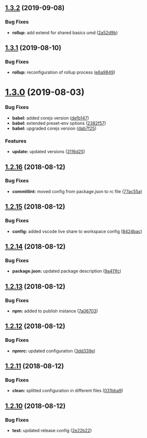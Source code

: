 ## [1.3.2](https://github.com/basics/blueprint-npm-module/compare/v1.3.1...v1.3.2) (2019-09-08)


### Bug Fixes

* **rollup:** add extend for shared basics umd ([2a52d9b](https://github.com/basics/blueprint-npm-module/commit/2a52d9b))

## [1.3.1](https://github.com/basics/blueprint-npm-module/compare/v1.3.0...v1.3.1) (2019-08-10)


### Bug Fixes

* **rollup:** reconfiguration of rollup process ([e6a9849](https://github.com/basics/blueprint-npm-module/commit/e6a9849))

# [1.3.0](https://github.com/basics/blueprint-npm-module/compare/v1.2.16...v1.3.0) (2019-08-03)


### Bug Fixes

* **babel:** added corejs version ([defb147](https://github.com/basics/blueprint-npm-module/commit/defb147))
* **babel:** extended preset-env options ([2382f57](https://github.com/basics/blueprint-npm-module/commit/2382f57))
* **babel:** upgraded corejs version ([dab7f25](https://github.com/basics/blueprint-npm-module/commit/dab7f25))


### Features

* **update:** updated versions ([3116d25](https://github.com/basics/blueprint-npm-module/commit/3116d25))

## [1.2.16](https://github.com/basics/blueprint-npm-module/compare/v1.2.15...v1.2.16) (2018-08-12)


### Bug Fixes

* **commitlint:** moved config from package.json to rc file ([77ac55a](https://github.com/basics/blueprint-npm-module/commit/77ac55a))

## [1.2.15](https://github.com/basics/blueprint-npm-module/compare/v1.2.14...v1.2.15) (2018-08-12)


### Bug Fixes

* **config:** added vscode live share to workspace config ([8424bac](https://github.com/basics/blueprint-npm-module/commit/8424bac))

## [1.2.14](https://github.com/basics/blueprint-npm-module/compare/v1.2.13...v1.2.14) (2018-08-12)


### Bug Fixes

* **package.json:** updated package description ([9a411fc](https://github.com/basics/blueprint-npm-module/commit/9a411fc))

## [1.2.13](https://github.com/basics/blueprint-npm-module/compare/v1.2.12...v1.2.13) (2018-08-12)


### Bug Fixes

* **npm:** added to publish instance ([7a06703](https://github.com/basics/blueprint-npm-module/commit/7a06703))

## [1.2.12](https://github.com/basics/blueprint-npm-module/compare/v1.2.11...v1.2.12) (2018-08-12)


### Bug Fixes

* **npmrc:** updated configuration ([3dd339e](https://github.com/basics/blueprint-npm-module/commit/3dd339e))

## [1.2.11](https://github.com/basics/blueprint-npm-module/compare/v1.2.10...v1.2.11) (2018-08-12)


### Bug Fixes

* **clean:** splitted configuration in different files ([031bba9](https://github.com/basics/blueprint-npm-module/commit/031bba9))

## [1.2.10](https://github.com/basics/blueprint-npm-module/compare/v1.2.9...v1.2.10) (2018-08-12)


### Bug Fixes

* **test:** updated release config ([2e22b22](https://github.com/basics/blueprint-npm-module/commit/2e22b22))
